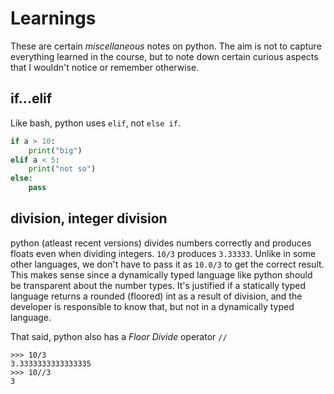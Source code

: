 # Learnings

These are certain *miscellaneous* notes on python. The aim is not to capture everything learned in the course, but to note down certain curious aspects that I wouldn't notice or remember otherwise.

## if...elif

Like bash, python uses `elif`, not `else if`.

```python
if a > 10:
    print("big")
elif a < 5:
    print("not so")
else:
    pass
```

## division, integer division

python (atleast recent versions) divides numbers correctly and produces floats even when dividing integers. `10/3` produces `3.33333`. Unlike in some other languages, we don't have to pass it as `10.0/3` to get the correct result. This makes sense since a dynamically typed language like python should be transparent about the number types. It's justified if a statically typed language returns a rounded (floored) int as a result of division, and the developer is responsible to know that, but not in a dynamically typed language.

That said, python also has a *Floor Divide* operator `//`

```
>>> 10/3
3.3333333333333335
>>> 10//3
3
```
